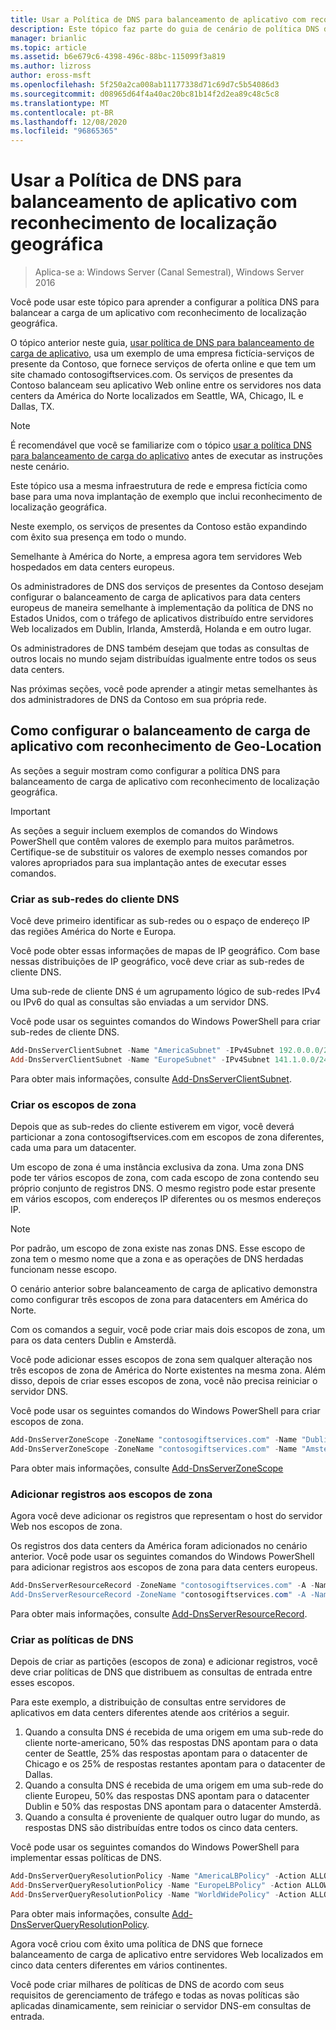 ```yaml
---
title: Usar a Política de DNS para balanceamento de aplicativo com reconhecimento de localização geográfica
description: Este tópico faz parte do guia de cenário de política DNS do Windows Server 2016
manager: brianlic
ms.topic: article
ms.assetid: b6e679c6-4398-496c-88bc-115099f3a819
ms.author: lizross
author: eross-msft
ms.openlocfilehash: 5f250a2ca008ab11177338d71c69d7c5b54086d3
ms.sourcegitcommit: d08965d64f4a40ac20bc81b14f2d2ea89c48c5c8
ms.translationtype: MT
ms.contentlocale: pt-BR
ms.lasthandoff: 12/08/2020
ms.locfileid: "96865365"
---
```

# <a name="use-dns-policy-for-application-load-balancing-with-geo-location-awareness"></a>Usar a Política de DNS para balanceamento de aplicativo com reconhecimento de localização geográfica

>Aplica-se a: Windows Server (Canal Semestral), Windows Server 2016

Você pode usar este tópico para aprender a configurar a política DNS para balancear a carga de um aplicativo com reconhecimento de localização geográfica.

O tópico anterior neste guia, [usar política de DNS para balanceamento de carga de aplicativo](./app-lb.md), usa um exemplo de uma empresa fictícia-serviços de presente da Contoso, que fornece serviços de oferta online e que tem um site chamado contosogiftservices.com. Os serviços de presentes da Contoso balanceam seu aplicativo Web online entre os servidores nos data centers da América do Norte localizados em Seattle, WA, Chicago, IL e Dallas, TX.

>[!NOTE]
>É recomendável que você se familiarize com o tópico [usar a política DNS para balanceamento de carga do aplicativo](./app-lb.md) antes de executar as instruções neste cenário.

Este tópico usa a mesma infraestrutura de rede e empresa fictícia como base para uma nova implantação de exemplo que inclui reconhecimento de localização geográfica.

Neste exemplo, os serviços de presentes da Contoso estão expandindo com êxito sua presença em todo o mundo.

Semelhante à América do Norte, a empresa agora tem servidores Web hospedados em data centers europeus.

Os administradores de DNS dos serviços de presentes da Contoso desejam configurar o balanceamento de carga de aplicativos para data centers europeus de maneira semelhante à implementação da política de DNS no Estados Unidos, com o tráfego de aplicativos distribuído entre servidores Web localizados em Dublin, Irlanda, Amsterdã, Holanda e em outro lugar.

Os administradores de DNS também desejam que todas as consultas de outros locais no mundo sejam distribuídas igualmente entre todos os seus data centers.

Nas próximas seções, você pode aprender a atingir metas semelhantes às dos administradores de DNS da Contoso em sua própria rede.

## <a name="how-to-configure-application-load-balancing-with-geo-location-awareness"></a>Como configurar o balanceamento de carga de aplicativo com reconhecimento de Geo-Location

As seções a seguir mostram como configurar a política DNS para balanceamento de carga de aplicativo com reconhecimento de localização geográfica.

>[!IMPORTANT]
>As seções a seguir incluem exemplos de comandos do Windows PowerShell que contêm valores de exemplo para muitos parâmetros. Certifique-se de substituir os valores de exemplo nesses comandos por valores apropriados para sua implantação antes de executar esses comandos.

### <a name="create-the-dns-client-subnets"></a><a name="bkmk_clientsubnets"></a>Criar as sub-redes do cliente DNS

Você deve primeiro identificar as sub-redes ou o espaço de endereço IP das regiões América do Norte e Europa.

Você pode obter essas informações de mapas de IP geográfico. Com base nessas distribuições de IP geográfico, você deve criar as sub-redes de cliente DNS.

Uma sub-rede de cliente DNS é um agrupamento lógico de sub-redes IPv4 ou IPv6 do qual as consultas são enviadas a um servidor DNS.

Você pode usar os seguintes comandos do Windows PowerShell para criar sub-redes de cliente DNS.

```powershell
Add-DnsServerClientSubnet -Name "AmericaSubnet" -IPv4Subnet 192.0.0.0/24,182.0.0.0/24
Add-DnsServerClientSubnet -Name "EuropeSubnet" -IPv4Subnet 141.1.0.0/24,151.1.0.0/24
```

Para obter mais informações, consulte [Add-DnsServerClientSubnet](/powershell/module/dnsserver/add-dnsserverclientsubnet).

### <a name="create-the-zone-scopes"></a><a name="bkmk_zscopes2"></a>Criar os escopos de zona

Depois que as sub-redes do cliente estiverem em vigor, você deverá particionar a zona contosogiftservices.com em escopos de zona diferentes, cada uma para um datacenter.

Um escopo de zona é uma instância exclusiva da zona. Uma zona DNS pode ter vários escopos de zona, com cada escopo de zona contendo seu próprio conjunto de registros DNS. O mesmo registro pode estar presente em vários escopos, com endereços IP diferentes ou os mesmos endereços IP.

>[!NOTE]
>Por padrão, um escopo de zona existe nas zonas DNS. Esse escopo de zona tem o mesmo nome que a zona e as operações de DNS herdadas funcionam nesse escopo.

O cenário anterior sobre balanceamento de carga de aplicativo demonstra como configurar três escopos de zona para datacenters em América do Norte.

Com os comandos a seguir, você pode criar mais dois escopos de zona, um para os data centers Dublin e Amsterdã.

Você pode adicionar esses escopos de zona sem qualquer alteração nos três escopos de zona de América do Norte existentes na mesma zona. Além disso, depois de criar esses escopos de zona, você não precisa reiniciar o servidor DNS.

Você pode usar os seguintes comandos do Windows PowerShell para criar escopos de zona.

```powershell
Add-DnsServerZoneScope -ZoneName "contosogiftservices.com" -Name "DublinZoneScope"
Add-DnsServerZoneScope -ZoneName "contosogiftservices.com" -Name "AmsterdamZoneScope"
```

Para obter mais informações, consulte [Add-DnsServerZoneScope](/powershell/module/dnsserver/add-dnsserverzonescope)

### <a name="add-records-to-the-zone-scopes"></a><a name="bkmk_records2"></a>Adicionar registros aos escopos de zona

Agora você deve adicionar os registros que representam o host do servidor Web nos escopos de zona.

Os registros dos data centers da América foram adicionados no cenário anterior. Você pode usar os seguintes comandos do Windows PowerShell para adicionar registros aos escopos de zona para data centers europeus.

```powershell
Add-DnsServerResourceRecord -ZoneName "contosogiftservices.com" -A -Name "www" -IPv4Address "151.1.0.1" -ZoneScope "DublinZoneScope”
Add-DnsServerResourceRecord -ZoneName "contosogiftservices.com" -A -Name "www" -IPv4Address "141.1.0.1" -ZoneScope "AmsterdamZoneScope"
```

Para obter mais informações, consulte [Add-DnsServerResourceRecord](/powershell/module/dnsserver/add-dnsserverresourcerecord).

### <a name="create-the-dns-policies"></a><a name="bkmk_policies2"></a>Criar as políticas de DNS

Depois de criar as partições (escopos de zona) e adicionar registros, você deve criar políticas de DNS que distribuem as consultas de entrada entre esses escopos.

Para este exemplo, a distribuição de consultas entre servidores de aplicativos em data centers diferentes atende aos critérios a seguir.

1. Quando a consulta DNS é recebida de uma origem em uma sub-rede do cliente norte-americano, 50% das respostas DNS apontam para o data center de Seattle, 25% das respostas apontam para o datacenter de Chicago e os 25% de respostas restantes apontam para o datacenter de Dallas.
2. Quando a consulta DNS é recebida de uma origem em uma sub-rede do cliente Europeu, 50% das respostas DNS apontam para o datacenter Dublin e 50% das respostas DNS apontam para o datacenter Amsterdã.
3. Quando a consulta é proveniente de qualquer outro lugar do mundo, as respostas DNS são distribuídas entre todos os cinco data centers.

Você pode usar os seguintes comandos do Windows PowerShell para implementar essas políticas de DNS.

```powershell
Add-DnsServerQueryResolutionPolicy -Name "AmericaLBPolicy" -Action ALLOW -ClientSubnet "eq,AmericaSubnet" -ZoneScope "SeattleZoneScope,2;ChicagoZoneScope,1; TexasZoneScope,1" -ZoneName "contosogiftservices.com" –ProcessingOrder 1
Add-DnsServerQueryResolutionPolicy -Name "EuropeLBPolicy" -Action ALLOW -ClientSubnet "eq,EuropeSubnet" -ZoneScope "DublinZoneScope,1;AmsterdamZoneScope,1" -ZoneName "contosogiftservices.com" -ProcessingOrder 2
Add-DnsServerQueryResolutionPolicy -Name "WorldWidePolicy" -Action ALLOW -FQDN "eq,*.contoso.com" -ZoneScope "SeattleZoneScope,1;ChicagoZoneScope,1; TexasZoneScope,1;DublinZoneScope,1;AmsterdamZoneScope,1" -ZoneName "contosogiftservices.com" -ProcessingOrder 3
```

Para obter mais informações, consulte [Add-DnsServerQueryResolutionPolicy](/powershell/module/dnsserver/add-dnsserverqueryresolutionpolicy).

Agora você criou com êxito uma política de DNS que fornece balanceamento de carga de aplicativo entre servidores Web localizados em cinco data centers diferentes em vários continentes.

Você pode criar milhares de políticas de DNS de acordo com seus requisitos de gerenciamento de tráfego e todas as novas políticas são aplicadas dinamicamente, sem reiniciar o servidor DNS-em consultas de entrada.
